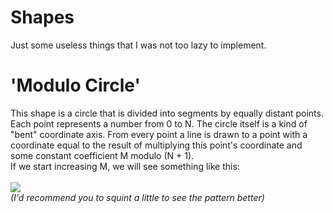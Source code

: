 # Shapes
Just some useless things that I was not too lazy to implement.

# 'Modulo Circle'
This shape is a circle that is divided into segments by equally distant points. Each point represents a number from 0 to N. The circle itself is a kind of "bent" coordinate axis. From every point a line is drawn to a point with a coordinate equal to the result of multiplying this point's coordinate and some constant coefficient M modulo (N + 1). <br>
If we start increasing M, we will see something like this:<br><br>
![](mod_circle.gif)<br>
<i>(I'd recommend you to squint a little to see the pattern better)</i>
